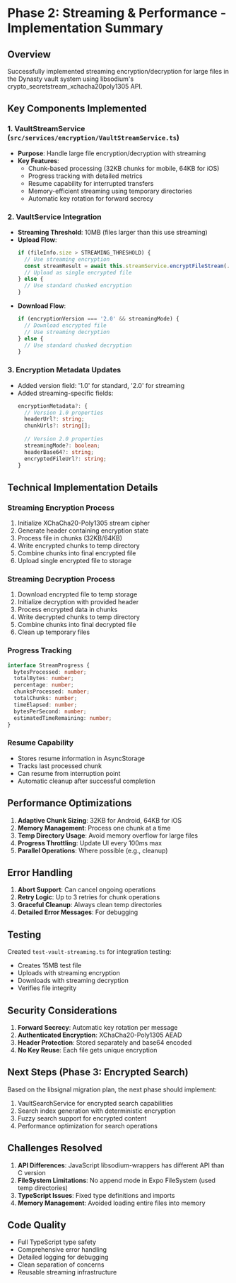 # Phase 2: Streaming & Performance - Implementation Summary

## Overview
Successfully implemented streaming encryption/decryption for large files in the Dynasty vault system using libsodium's crypto_secretstream_xchacha20poly1305 API.

## Key Components Implemented

### 1. VaultStreamService (`src/services/encryption/VaultStreamService.ts`)
- **Purpose**: Handle large file encryption/decryption with streaming
- **Key Features**:
  - Chunk-based processing (32KB chunks for mobile, 64KB for iOS)
  - Progress tracking with detailed metrics
  - Resume capability for interrupted transfers
  - Memory-efficient streaming using temporary directories
  - Automatic key rotation for forward secrecy

### 2. VaultService Integration
- **Streaming Threshold**: 10MB (files larger than this use streaming)
- **Upload Flow**:
  ```typescript
  if (fileInfo.size > STREAMING_THRESHOLD) {
    // Use streaming encryption
    const streamResult = await this.streamService.encryptFileStream(...)
    // Upload as single encrypted file
  } else {
    // Use standard chunked encryption
  }
  ```
- **Download Flow**:
  ```typescript
  if (encryptionVersion === '2.0' && streamingMode) {
    // Download encrypted file
    // Use streaming decryption
  } else {
    // Use standard chunked decryption
  }
  ```

### 3. Encryption Metadata Updates
- Added version field: '1.0' for standard, '2.0' for streaming
- Added streaming-specific fields:
  ```typescript
  encryptionMetadata?: {
    // Version 1.0 properties
    headerUrl?: string;
    chunkUrls?: string[];
    
    // Version 2.0 properties
    streamingMode?: boolean;
    headerBase64?: string;
    encryptedFileUrl?: string;
  }
  ```

## Technical Implementation Details

### Streaming Encryption Process
1. Initialize XChaCha20-Poly1305 stream cipher
2. Generate header containing encryption state
3. Process file in chunks (32KB/64KB)
4. Write encrypted chunks to temp directory
5. Combine chunks into final encrypted file
6. Upload single encrypted file to storage

### Streaming Decryption Process
1. Download encrypted file to temp storage
2. Initialize decryption with provided header
3. Process encrypted data in chunks
4. Write decrypted chunks to temp directory
5. Combine chunks into final decrypted file
6. Clean up temporary files

### Progress Tracking
```typescript
interface StreamProgress {
  bytesProcessed: number;
  totalBytes: number;
  percentage: number;
  chunksProcessed: number;
  totalChunks: number;
  timeElapsed: number;
  bytesPerSecond: number;
  estimatedTimeRemaining: number;
}
```

### Resume Capability
- Stores resume information in AsyncStorage
- Tracks last processed chunk
- Can resume from interruption point
- Automatic cleanup after successful completion

## Performance Optimizations

1. **Adaptive Chunk Sizing**: 32KB for Android, 64KB for iOS
2. **Memory Management**: Process one chunk at a time
3. **Temp Directory Usage**: Avoid memory overflow for large files
4. **Progress Throttling**: Update UI every 100ms max
5. **Parallel Operations**: Where possible (e.g., cleanup)

## Error Handling

1. **Abort Support**: Can cancel ongoing operations
2. **Retry Logic**: Up to 3 retries for chunk operations
3. **Graceful Cleanup**: Always clean temp directories
4. **Detailed Error Messages**: For debugging

## Testing

Created `test-vault-streaming.ts` for integration testing:
- Creates 15MB test file
- Uploads with streaming encryption
- Downloads with streaming decryption
- Verifies file integrity

## Security Considerations

1. **Forward Secrecy**: Automatic key rotation per message
2. **Authenticated Encryption**: XChaCha20-Poly1305 AEAD
3. **Header Protection**: Stored separately and base64 encoded
4. **No Key Reuse**: Each file gets unique encryption

## Next Steps (Phase 3: Encrypted Search)

Based on the libsignal migration plan, the next phase should implement:
1. VaultSearchService for encrypted search capabilities
2. Search index generation with deterministic encryption
3. Fuzzy search support for encrypted content
4. Performance optimization for search operations

## Challenges Resolved

1. **API Differences**: JavaScript libsodium-wrappers has different API than C version
2. **FileSystem Limitations**: No append mode in Expo FileSystem (used temp directories)
3. **TypeScript Issues**: Fixed type definitions and imports
4. **Memory Management**: Avoided loading entire files into memory

## Code Quality

- Full TypeScript type safety
- Comprehensive error handling
- Detailed logging for debugging
- Clean separation of concerns
- Reusable streaming infrastructure